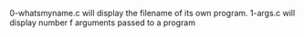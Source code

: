 0-whatsmyname.c will display the filename of its own program.
1-args.c will display number f arguments passed to a program
